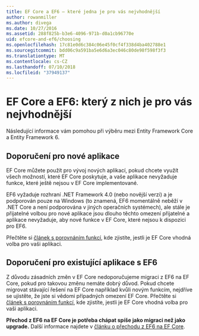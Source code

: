 ```yaml
---
title: EF Core a EF6 – které jedna je pro vás nejvhodnější
author: rowanmiller
ms.author: divega
ms.date: 10/27/2016
ms.assetid: 288f825b-b3e6-4096-971b-d0a1cb96770e
uid: efcore-and-ef6/choosing
ms.openlocfilehash: 17c81e0d6c384c06e45f0cf4f338d4ba402788e1
ms.sourcegitcommit: bdd06c9a591ba5e6d6a3ec046c80de98f598f3f3
ms.translationtype: MT
ms.contentlocale: cs-CZ
ms.lasthandoff: 07/10/2018
ms.locfileid: "37949137"
---
```

# <a name="ef-core-and-ef6-which-one-is-right-for-you"></a>EF Core a EF6: který z nich je pro vás nejvhodnější

Následující informace vám pomohou při výběru mezi Entity Framework Core a Entity Framework 6.

## <a name="guidance-for-new-applications"></a>Doporučení pro nové aplikace

EF Core můžete použít pro vývoj nových aplikací, pokud chcete využít všech možností, které EF Core poskytuje, a vaše aplikace nevyžaduje funkce, které ještě nejsou v EF Core implementované.

EF6 vyžaduje rozhraní .NET Framework 4.0 (nebo novější verzi) a je podporován pouze na Windows (to znamená, EF6 momentálně neběží v .NET Core a není podporována v jiných operačních systémech), ale stále je přijatelné volbou pro nové aplikace jsou dlouho těchto omezení přijatelné a aplikace nevyžaduje, aby nové funkce v EF Core, které nejsou k dispozici pro EF6.

Přečtěte si [článek s porovnáním funkcí](features.md), kde zjistíte, jestli je EF Core vhodná volba pro vaši aplikaci.

## <a name="guidance-for-existing-ef6-applications"></a>Doporučení pro existující aplikace s EF6

Z důvodu zásadních změn v EF Core nedoporučujeme migraci z EF6 na EF Core, pokud pro takovou změnu nemáte dobrý důvod. Pokud chcete migrovat stávající řešení na EF Core například kvůli novým funkcím, nejdříve se ujistěte, že jste si vědomi případných omezení EF Core. Přečtěte si [článek s porovnáním funkcí](features.md), kde zjistíte, jestli je EF Core vhodná volba pro vaši aplikaci.

**Přechod z EF6 na EF Core je potřeba chápat spíše jako migraci než jako upgrade.** Další informace najdete v [článku o přechodu z EF6 na EF Core](porting/index.md).
